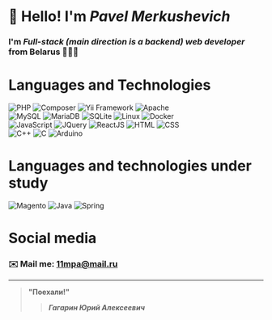 # 👋 Hello! I'm *Pavel Merkushevich*
### I'm *Full-stack (main direction is a backend) web developer* from Belarus 🌳🇧🇾

# Languages and Technologies 
![PHP](https://img.shields.io/badge/-PHP-090909?style=flat&logo=php)
![Composer](https://img.shields.io/badge/-Composer-090909?style=flat&logo=composer)
![Yii Framework](https://img.shields.io/badge/-Yii%20Framework-090909?style=flat&logo=yii)
![Apache](https://img.shields.io/badge/-Apache-090909?style=flat&logo=apache) <br>
![MySQL](https://img.shields.io/badge/-MySQL-090909?style=flat&logo=mysql)
![MariaDB](https://img.shields.io/badge/-MariaDB-090909?style=flat&logo=mariadb)
![SQLite](https://img.shields.io/badge/-SQLite-090909?style=flat&logo=sqlite)
![Linux](https://img.shields.io/badge/-Linux-090909?style=flat&logo=linux)
![Docker](https://img.shields.io/badge/-Docker-090909?style=flat&logo=docker) <br>
![JavaScript](https://img.shields.io/badge/-JavaScript-090909?style=flat&logo=javascript)
![JQuery](https://img.shields.io/badge/-JQuery-090909?style=flat&logo=jquery)
![ReactJS](https://img.shields.io/badge/-ReactJS-090909?style=flat&logo=react)
![HTML](https://img.shields.io/badge/-HTML-090909?style=flat&logo=html5)
![CSS](https://img.shields.io/badge/-CSS-090909?style=flat&logo=css3) <br>
![C++](https://img.shields.io/badge/-C++-090909?style=flat&logo=cplusplus)
![C](https://img.shields.io/badge/-C-090909?style=flat&logo=c)
![Arduino](https://img.shields.io/badge/-Arduino-090909?style=flat&logo=arduino)
# Languages and technologies under study 
![Magento](https://img.shields.io/badge/-Magento-090909?style=flat&logo=magento)
![Java](https://img.shields.io/badge/-Java-090909?style=flat&logo=java)
![Spring](https://img.shields.io/badge/-Spring-090909?style=flat&logo=spring)
# Social media 
### ✉️ Mail me: 11mpa@mail.ru
---
> **"Поехали!"**
>> ***Гагарин Юрий Алексеевич***
